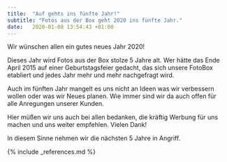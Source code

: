 ```yaml
---
title:  "Auf gehts ins fünfte Jahr!"
subtitle: "Fotos aus der Box geht 2020 ins fünfte Jahr."
date:   2020-01-08 13:54:43 +01:00
---
```

Wir wünschen allen ein gutes neues Jahr 2020!

Dieses Jahr wird Fotos aus der Box stolze 5 Jahre alt. Wer hätte das Ende April 2015 auf einer Geburtstagsfeier gedacht, das sich unsere FotoBox etabliert und jedes Jahr mehr und mehr nachgefragt wird.

Auch im fünften Jahr mangelt es uns nicht an Ideen was wir verbessern wollen oder was wir Neues planen. Wie immer sind wir da auch offen für alle Anregungen unserer Kunden. 

Hier müßen wir uns auch bei allen bedanken, die kräftig Werbung für uns machen und uns weiter empfehlen. Vielen Dank!

In diesem Sinne nehmen wir die nächsten 5 Jahre in Angriff.


{% include _references.md %}
